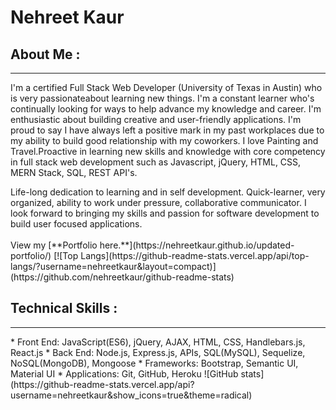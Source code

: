 # <b> Nehreet Kaur </b>
<!-- ![](https://img.shields.io/badge/<WORD_ON_LEFT>-<WORD_ON_RIGHT>-informational?style=flat&logo=<LOGO_NAME>&logoColor=white&color=2bbc8a) -->
## About Me :
<hr>
<p>I'm a certified Full Stack Web Developer (University of Texas in Austin) who is very passionateabout learning new things. I'm a
constant learner who's continually
looking for ways to help advance my
knowledge and career. I'm
enthusiastic about building creative
and user-friendly applications. I'm
proud to say I have always left a
positive mark in my past workplaces
due to my ability to build good
relationship with my coworkers. I love
Painting and Travel.Proactive in learning new skills and knowledge with core competency in full stack web development such as Javascript, jQuery, HTML, CSS, MERN Stack, SQL, REST API's.</p>
Life-long dedication to learning and in self development. Quick-learner, very organized, ability to work under pressure, collaborative communicator. I look forward to bringing my skills and passion for software development to build user focused applications.<br>
<br>
 View my 
[**Portfolio here.**](https://nehreetkaur.github.io/updated-portfolio/)
[![Top Langs](https://github-readme-stats.vercel.app/api/top-langs/?username=nehreetkaur&layout=compact)]
(https://github.com/nehreetkaur/github-readme-stats)

## Technical Skills :
<hr>
* Front End: JavaScript(ES6), jQuery, AJAX, HTML, CSS, Handlebars.js, React.js
* Back End: Node.js, Express.js, APIs, SQL(MySQL), Sequelize, NoSQL(MongoDB), Mongoose
* Frameworks: Bootstrap, Semantic UI, Material UI
* Applications: Git, GitHub, Heroku
![GitHub stats](https://github-readme-stats.vercel.app/api?username=nehreetkaur&show_icons=true&theme=radical)

<!--
**nehreetkaur/nehreetkaur** is a ✨ _special_ ✨ repository because its `README.md` (this file) appears on your GitHub profile.

Here are some ideas to get you started:

- 🔭 I’m currently working on ...
- 🌱 I’m currently learning ...
- 👯 I’m looking to collaborate on ...
- 🤔 I’m looking for help with ...
- 💬 Ask me about ...
- 📫 How to reach me: ...
- 😄 Pronouns: ...
- ⚡ Fun fact: ...
-->
